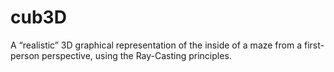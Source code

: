 # cub3D
A “realistic” 3D graphical representation of the inside of a maze from a first-person perspective, using the Ray-Casting principles.
